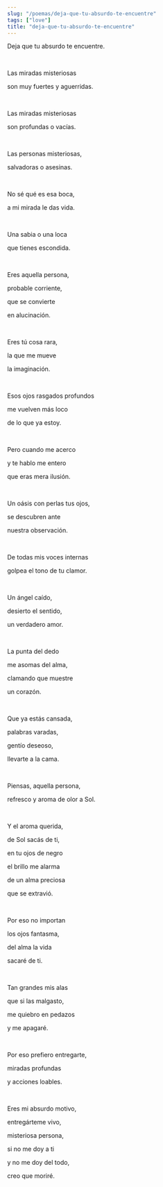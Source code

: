 ```yaml
---
slug: "/poemas/deja-que-tu-absurdo-te-encuentre"
tags: ["love"]
title: "deja-que-tu-absurdo-te-encuentre"
---
```

Deja que tu absurdo te encuentre.

&nbsp;

Las miradas misteriosas 

son muy fuertes y aguerridas.

&nbsp;

Las miradas misteriosas 

son profundas o vacías.

&nbsp;

Las personas misteriosas, 

salvadoras o asesinas.

&nbsp;

No sé qué es esa boca, 

a mi mirada le das vida.

&nbsp;

Una sabia o una loca 

que tienes escondida.

&nbsp;

Eres aquella persona, 

probable corriente, 

que se convierte 

en alucinación.

&nbsp;

Eres tú cosa rara, 

la que me mueve 

la imaginación.

&nbsp;

Esos ojos rasgados profundos 

me vuelven más loco 

de lo que ya estoy.

&nbsp;

Pero cuando me acerco 

y te hablo me entero 

que eras mera ilusión.

&nbsp;

Un oásis con perlas tus ojos,

se descubren ante 

nuestra observación.

&nbsp;

De todas mis voces internas 

golpea el tono de tu clamor.

&nbsp;

Un ángel caído, 

desierto el sentido,

un verdadero amor.

&nbsp;

La punta del dedo 

me asomas del alma,

clamando que muestre 

un corazón.

&nbsp;

Que ya estás cansada, 

palabras varadas, 

gentío deseoso, 

llevarte a la cama.

&nbsp;

Piensas, aquella persona, 

refresco y aroma de olor a Sol.

&nbsp;

Y el aroma querida,

de Sol sacás de ti, 

en tu ojos de negro 

el brillo me alarma 

de un alma preciosa 

que se extravió.

&nbsp;

Por eso no importan 

los ojos fantasma, 

del alma la vida 

sacaré de ti.

&nbsp;

Tan grandes mis alas 

que si las malgasto, 

me quiebro en pedazos 

y me apagaré.

&nbsp;

Por eso prefiero entregarte, 

miradas profundas 

y acciones loables.

&nbsp;

Eres mi absurdo motivo, 

entregárteme vivo, 

misteriosa persona, 

si no me doy a ti 

y no me doy del todo, 

creo que moriré.